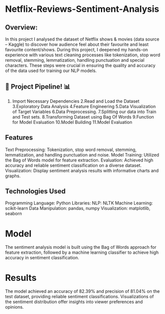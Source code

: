 # Netflix-Reviews-Sentiment-Analysis
## Overview:
In this project I analysed the dataset of Netflix shows & movies (data source – Kaggle) to discover how audience feel about their favourite and least favourite content/shows.
During this project, I deepened my hands-on experience with various text cleaning processes like tokenization, stop word removal, stemming, lemmatization, handling punctuation and special characters. These steps were crucial in ensuring the quality and accuracy of the data used for training our NLP models.

## 🚀 Project Pipeline! 📊
1. Import Necessary Dependencies
2.Read and Load the Dataset
3.Exploratory Data Analysis
4.Feature Engineering
5.Data Visualization of Target Variables
6.Data Preprocessing.
7.Splitting our data into Train and Test sets.
8.Transforming Dataset using Bag Of Words
9.Function for Model Evaluation
10.Model Building
11.Model Evaluation

## Features
 Text Preprocessing: Tokenization, stop word removal, stemming, lemmatization, and handling punctuation and noise.
Model Training: Utilized the Bag of Words model for feature extraction.
Evaluation: Achieved high accuracy and reliable sentiment classification on a diverse dataset.
Visualization: Display sentiment analysis results with informative charts and graphs.

## Technologies Used
Programming Language: Python
Libraries:
NLP: NLTK
Machine Learning: scikit-learn
Data Manipulation: pandas, numpy
Visualization: matplotlib, seaborn

# Model
The sentiment analysis model is built using the Bag of Words approach for feature extraction, followed by a machine learning classifier to achieve high accuracy in sentiment classification.

# Results
The model achieved an accuracy of 82.39% and precision of 81.04% on the test dataset, providing reliable sentiment classifications. Visualizations of the sentiment distribution offer insights into viewer preferences and opinions.


